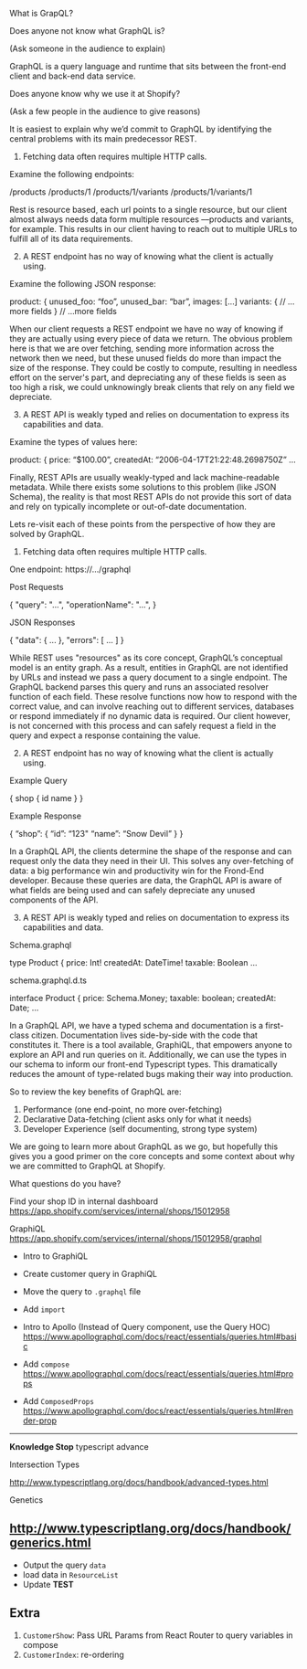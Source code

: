 What is GrapQL?

Does anyone not know what GraphQL is?

(Ask someone in the audience to explain)

GraphQL is a query language and runtime that sits between the front-end client and back-end data service.

Does anyone know why we use it at Shopify?

(Ask a few people in the audience to give reasons)

It is easiest to explain why we’d commit to GraphQL by identifying the central problems with its main predecessor REST.

1.  Fetching data often requires multiple HTTP calls.

Examine the following endpoints:

/products
/products/1
/products/1/variants
/products/1/variants/1

Rest is resource based, each url points to a single resource, but our client almost always needs data form multiple resources ––products and variants, for example. This results in our client having to reach out to multiple URLs to fulfill all of its data requirements.

2.  A REST endpoint has no way of knowing what the client is actually using.

Examine the following JSON response:

product: {
unused_foo: “foo”,
unused_bar: “bar”,
images: […]
variants: {
// …more fields
}
// …more fields

When our client requests a REST endpoint we have no way of knowing if they are actually using every piece of data we return. The obvious problem here is that we are over fetching, sending more information across the network then we need, but these unused fields do more than impact the size of the response. They could be costly to compute, resulting in needless effort on the server's part, and depreciating any of these fields is seen as too high a risk, we could unknowingly break clients that rely on any field we depreciate.

3.  A REST API is weakly typed and relies on documentation to express its capabilities and data.

Examine the types of values here:

product: {
price: “$100.00”,
createdAt: “2006-04-17T21:22:48.2698750Z”
…

Finally, REST APIs are usually weakly-typed and lack machine-readable metadata. While there exists some solutions to this problem (like JSON Schema), the reality is that most REST APIs do not provide this sort of data and rely on typically incomplete or out-of-date documentation.

Lets re-visit each of these points from the perspective of how they are solved by GraphQL.

1.  Fetching data often requires multiple HTTP calls.

One endpoint: https://…/graphql

Post Requests

{
"query": "...",
"operationName": "...",
}

JSON Responses

{
"data": { ... },
"errors": [ ... ]
}

While REST uses "resources" as its core concept, GraphQL’s conceptual model is an entity graph. As a result, entities in GraphQL are not identified by URLs and instead we pass a query document to a single endpoint. The GraphQL backend parses this query and runs an associated resolver function of each field. These resolve functions now how to respond with the correct value, and can involve reaching out to different services, databases or respond immediately if no dynamic data is required. Our client however, is not concerned with this process and can safely request a field in the query and expect a response containing the value.

2.  A REST endpoint has no way of knowing what the client is actually using.

Example Query

{
shop {
id
name
}
}

Example Response

{
“shop”: {
“id”: “123"
“name”: “Snow Devil”
}
}

In a GraphQL API, the clients determine the shape of the response and can request only the data they need in their UI. This solves any over-fetching of data: a big performance win and productivity win for the Frond-End developer. Because these queries are data, the GraphQL API is aware of what fields are being used and can safely depreciate any unused components of the API.

3.  A REST API is weakly typed and relies on documentation to express its capabilities and data.

Schema.graphql

type Product {
price: Int!
createdAt: DateTime!
taxable: Boolean
…

schema.graphql.d.ts

interface Product {
price: Schema.Money;
taxable: boolean;
createdAt: Date;
…

In a GraphQL API, we have a typed schema and documentation is a first-class citizen. Documentation lives side-by-side with the code that constitutes it. There is a tool available, GraphiQL, that empowers anyone to explore an API and run queries on it. Additionally, we can use the types in our schema to inform our front-end Typescript types. This dramatically reduces the amount of type-related bugs making their way into production.

So to review the key benefits of GraphQL are:

1.  Performance (one end-point, no more over-fetching)
2.  Declarative Data-fetching (client asks only for what it needs)
3.  Developer Experience (self documenting, strong type system)

We are going to learn more about GraphQL as we go, but hopefully this gives you a good primer on the core concepts and some context about why we are committed to GraphQL at Shopify.

What questions do you have?

Find your shop ID in internal dashboard
https://app.shopify.com/services/internal/shops/15012958

GraphiQL
https://app.shopify.com/services/internal/shops/15012958/graphql

- Intro to GraphiQL
- Create customer query in GraphiQL
- Move the query to `.graphql` file
- Add `import`

- Intro to Apollo (Instead of Query component, use the Query HOC)
  https://www.apollographql.com/docs/react/essentials/queries.html#basic
- Add `compose` https://www.apollographql.com/docs/react/essentials/queries.html#props
- Add `ComposedProps` https://www.apollographql.com/docs/react/essentials/queries.html#render-prop

---

**Knowledge Stop**
typescript advance

Intersection Types

http://www.typescriptlang.org/docs/handbook/advanced-types.html

Genetics

## http://www.typescriptlang.org/docs/handbook/generics.html

- Output the query `data`
- load data in `ResourceList`
- Update **TEST**

## Extra

1.  `CustomerShow`: Pass URL Params from React Router to query variables in compose
2.  `CustomerIndex`: re-ordering
